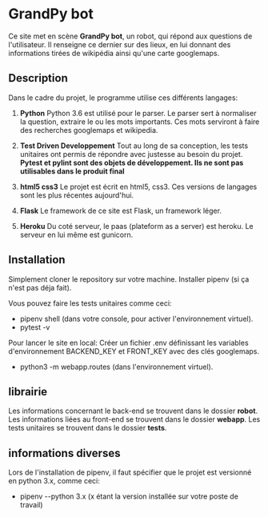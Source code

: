 # GrandPy bot
Ce site met en scène **GrandPy bot**, un robot, qui répond aux questions de l'utilisateur.
Il renseigne ce dernier sur des lieux, en lui donnant des informations tirées de wikipédia ainsi qu'une carte googlemaps.

 ## Description
 Dans le cadre du projet, le programme utilise ces différents langages:

 1. **Python**
 Python 3.6 est utilisé pour le parser. Le parser sert à normaliser la question, extraire le ou les mots importants.
 Ces mots serviront à faire des recherches googlemaps et wikipedia.

 2. **Test Driven Developpement**
 Tout au long de sa conception, les tests unitaires ont permis de répondre avec justesse au besoin du projet.
**Pytest et pylint sont des objets de développement. Ils ne sont pas utilisables dans le produit final**

 3. **html5 css3**
 Le projet est écrit en html5, css3. Ces versions de langages sont les plus récentes aujourd'hui.

 4. **Flask**
 Le framework de ce site est Flask, un framework léger.

 5. **Heroku**
 Du coté serveur, le paas (plateform as a server) est heroku.
 Le serveur en lui même est gunicorn.

 ## Installation
Simplement cloner le repository sur votre machine.
Installer pipenv (si ça n'est pas déja fait).

Vous pouvez faire les tests unitaires comme ceci:
* pipenv shell (dans votre console, pour activer l'environnement virtuel).
* pytest -v 

Pour lancer le site en local:
Créer un fichier .env définissant les variables d'environnement BACKEND_KEY et FRONT_KEY avec des clés googlemaps.
* python3 -m webapp.routes (dans l'environnement virtuel).

## librairie
Les informations concernant le back-end se trouvent dans le dossier **robot**.
Les informations liées au front-end se trouvent dans le dossier **webapp**.
Les tests unitaires se trouvent dans le dossier **tests**.

## informations diverses
Lors de l'installation de pipenv, il faut spécifier que le projet est versionné en python 3.x, comme ceci:
* pipenv --python 3.x (x étant la version installée sur votre poste de travail)
